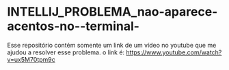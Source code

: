 # INTELLIJ_PROBLEMA_nao-aparece-acentos-no--terminal-
Esse repositório contém somente um link de um vídeo no youtube que me ajudou a resolver esse problema.
o link é: https://www.youtube.com/watch?v=ux5M70tpm9c
